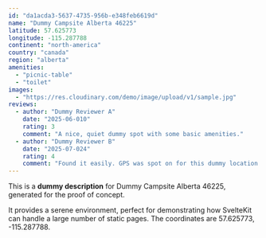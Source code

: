 ```yaml
---
id: "da1acda3-5637-4735-956b-e348feb6619d"
name: "Dummy Campsite Alberta 46225"
latitude: 57.625773
longitude: -115.287788
continent: "north-america"
country: "canada"
region: "alberta"
amenities:
  - "picnic-table"
  - "toilet"
images:
  - "https://res.cloudinary.com/demo/image/upload/v1/sample.jpg"
reviews:
  - author: "Dummy Reviewer A"
    date: "2025-06-010"
    rating: 3
    comment: "A nice, quiet dummy spot with some basic amenities."
  - author: "Dummy Reviewer B"
    date: "2025-07-024"
    rating: 4
    comment: "Found it easily. GPS was spot on for this dummy location."
---
```


This is a **dummy description** for Dummy Campsite Alberta 46225, generated for the proof of concept.

It provides a serene environment, perfect for demonstrating how SvelteKit can handle a large number of static pages. The coordinates are 57.625773, -115.287788.
